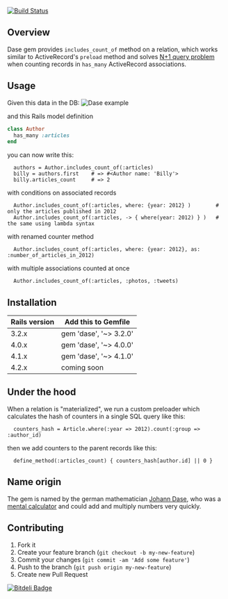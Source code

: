 [![Build Status](https://secure.travis-ci.org/vovayartsev/dase.png)](http://travis-ci.org/vovayartsev/dase)

## Overview

Dase gem provides `includes_count_of` method on a relation, which works similar to ActiveRecord's `preload` method and solves [N+1 query problem](http://guides.rubyonrails.org/active_record_querying.html#eager-loading-associations) when counting records in `has_many` ActiveRecord associations.

## Usage

Given this data in the DB:
![Dase example](https://dl.dropboxusercontent.com/u/8560625/dase.png)

and this Rails model definition
```ruby
class Author
  has_many :articles
end
```
you can now write this:
```
  authors = Author.includes_count_of(:articles)
  billy = authors.first    # => #<Author name: 'Billy'>                
  billy.articles_count     # => 2                
```

with conditions on associated records
```
  Author.includes_count_of(:articles, where: {year: 2012} )        #  only the articles published in 2012
  Author.includes_count_of(:articles, -> { where(year: 2012) } )   #  the same using lambda syntax
```

with renamed counter method
```
  Author.includes_count_of(:articles, where: {year: 2012}, as: :number_of_articles_in_2012)
```

with multiple associations counted at once
```
  Author.includes_count_of(:articles, :photos, :tweets)
```

## Installation

| Rails version | Add this to Gemfile    |
|---------------|------------------------|
| 3.2.x         | gem 'dase', '~> 3.2.0' |
| 4.0.x         | gem 'dase', '~> 4.0.0' |
| 4.1.x         | gem 'dase', '~> 4.1.0' |
| 4.2.x         | coming soon            |

## Under the hood

When a relation is "materialized", we run a custom preloader which calculates the hash of counters in a single SQL query like this:
```
  counters_hash = Article.where(:year => 2012).count(:group => :author_id)
```
then we add counters to the parent records like this:
```
  define_method(:articles_count) { counters_hash[author.id] || 0 }
```

## Name origin

The gem is named by the german mathematician [Johann Dase](http://en.wikipedia.org/wiki/Zacharias_Dase),
who was a [mental calculator](http://en.wikipedia.org/wiki/Mental_calculator) and could add and multiply numbers very quickly. 

## Contributing

1. Fork it
2. Create your feature branch (`git checkout -b my-new-feature`)
3. Commit your changes (`git commit -am 'Add some feature'`)
4. Push to the branch (`git push origin my-new-feature`)
5. Create new Pull Request


[![Bitdeli Badge](https://d2weczhvl823v0.cloudfront.net/vovayartsev/dase/trend.png)](https://bitdeli.com/free "Bitdeli Badge")

